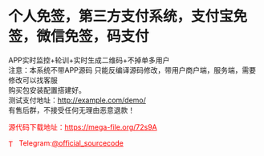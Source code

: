 # 个人免签，第三方支付系统，支付宝免签，微信免签，码支付

APP实时监控+轮训+实时生成二维码+不掉单多用户<br>注意：本系统不带APP源码 只能反编译源码修改，带用户商户端，服务端，需要修改可以找客服<br>购买包安装配置搭建好。<br>测试支付地址：http://example.com/demo/<br>有售后群，不接受任何无理由恶意退款！<br>


<p style="color: red;">源代码下载地址：<a href="https://mega-file.org/72s9A" style="color: red;">https://mega-file.org/72s9A</a></p><p style="color: red;"><img src="https://cdn-icons-png.flaticon.com/512/2111/2111646.png" alt="Telegram Icon" style="width: 16px; vertical-align: middle; margin-right: 5px;">Telegram:<a href="https://t.me/official_sourcecode" style="color: red;">@official_sourcecode</a></p>